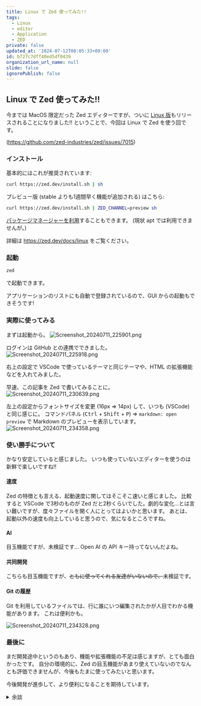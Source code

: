 ```yaml
---
title: Linux で Zed 使ってみた!!
tags:
  - Linux
  - editor
  - Application
  - ZED
private: false
updated_at: '2024-07-12T00:05:33+09:00'
id: b727c7dff40ed5df0439
organization_url_name: null
slide: false
ignorePublish: false
---
```

## Linux で Zed 使ってみた!!

今までは MacOS 限定だった Zed エディターですが、ついに [Linux 版](https://github.com/zed-industries/zed/releases/tag/v0.143.6)もリリースされることになりました!!
ということで、今回は Linux で Zed を使う回です。

(https://github.com/zed-industries/zed/issues/7015)

### インストール

基本的にはこれが推奨されています:
```sh
curl https://zed.dev/install.sh | sh
```

プレビュー版 (stable よりも1週間早く機能が追加される) はこちら:
```sh
curl https://zed.dev/install.sh | ZED_CHANNEL=preview sh
```

[パッケージマネージャーを利用](https://zed.dev/docs/linux#installing-via-a-package-manager)することもできます。
(現状 apt では利用できませんが。)

詳細は https://zed.dev/docs/linux をご覧ください。

### 起動

```sh
zed
```
で起動できます。

アプリケーションのリストにも自動で登録されているので、GUI からの起動もできそうです!

### 実際に使ってみる

まずは起動から。
![Screenshot_20240711_225901.png](https://qiita-image-store.s3.ap-northeast-1.amazonaws.com/0/2769460/046f7e68-b705-c10c-b4ba-dd0083451ffc.png)

ログインは GitHub との連携でできました。
![Screenshot_20240711_225918.png](https://qiita-image-store.s3.ap-northeast-1.amazonaws.com/0/2769460/d524e23d-4062-2662-75ae-93fdaaf2bcfe.png)

右上の設定で VSCode で使っているテーマと同じテーマや、HTML の拡張機能などを入れてみました。

早速、この記事を Zed で書いてみることに。
![Screenshot_20240711_230639.png](https://qiita-image-store.s3.ap-northeast-1.amazonaws.com/0/2769460/49a9b95e-f909-01f5-e0e2-22ea17926075.png)

左上の設定からフォントサイズを変更 (16px => 14px) して、いつも (VSCode) と同じ感じに。
コマンドパネル (<kbd>Ctrl</kbd> + <kbd>Shift</kbd> + <kbd>P</kbd>) => `markdown: open preview` で Markdown のプレビューを表示しています。
![Screenshot_20240711_234358.png](https://qiita-image-store.s3.ap-northeast-1.amazonaws.com/0/2769460/2ca8d5be-be87-9946-d2e8-72e89123929e.png)

### 使い勝手について

かなり安定していると感じました。
いつも使っていないエディターを使うのは新鮮で楽しいですね!!

#### 速度

Zed の特徴とも言える、起動速度に関してはそこそこ速いと感じました。
比較すると VSCode で3秒のものが Zed だと2秒くらいでした。劇的な変化…とは言い難いですが、度々ファイルを開く人にとってはよいかと思います。
あとは、起動以外の速度も向上していると思うので、気になるところですね。

#### AI

目玉機能ですが、未検証です…
Open AI の API キー持ってないんだよね。

#### 共同開発

こちらも目玉機能ですが、~~ともに使ってくれる友達がいないので、~~未検証です。

#### Git の履歴

Git を利用しているファイルでは、行に誰にいつ編集されたかが人目でわかる機能があります。
これは便利かも。

![Screenshot_20240711_234328.png](https://qiita-image-store.s3.ap-northeast-1.amazonaws.com/0/2769460/ec8a4860-bf72-9ede-3bdd-34b1d580e9a7.png)

### 最後に

まだ開発途中というのもあり、機能や拡張機能の不足は感じますが、とても面白かったです。
自分の環境的に、Zed の目玉機能があまり使えていないのでなんとも評価できませんが、今後もたまに使ってみたいと思います。

今後開発が進歩して、より便利になることを期待しています。

<details>
<summary>余談</summary>
多分 Zed Linux についての日本語記事では Qiita 内初の記事?だと思う。
</details>
